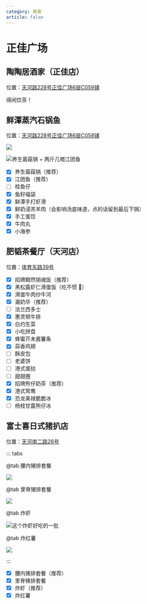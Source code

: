 ```yaml
---
category: 美食
article: false
---
```


# 正佳广场

## 陶陶居酒家（正佳店）

<span class="icon iconfont icon-locate"></span> 位置：<a href="https://ditu.amap.com/place/B0FFG2O3RL" target="_blank">天河路228号正佳广场6层C059铺</a>

得闲饮茶！

## 鲜潭蒸汽石锅鱼

<span class="icon iconfont icon-locate"></span> 位置：<a href="https://ditu.amap.com/place/B0I6B1025W" target="_blank">天河路228号正佳广场6层C058铺</a>

![](https://img.sherry4869.com/Blog/life/delicacies/guangzhou/th/zjgc/FreshpoolSteamStonePotFish/img_2.jpg)

![养生菌菇锅 + 两斤几嘅江团鱼](https://img.sherry4869.com/Blog/life/delicacies/guangzhou/th/zjgc/FreshpoolSteamStonePotFish/img_3.jpg)

- [x] 养生菌菇锅（推荐）
- [x] 江团鱼（推荐）
- [ ] 桂鱼仔
- [x] 鱼籽福袋
- [x] 鲜潭手打虾滑
- [x] 鲜奶浸羔羊肉（会影响汤底味道，点的话留到最后下锅）
- [x] 手工蛋饺
- [x] 牛肉丸
- [x] 小海参

## 肥韬茶餐厅（天河店）

<span class="icon iconfont icon-locate"></span> 位置：<a href="https://ditu.amap.com/place/B0IA9MLZIL" target="_blank">体育东路39号</a>

- [x] 招牌黯然销魂饭（推荐）
- [x] 黑松露虾仁滑蛋饭（吃不惯 :see_no_evil:）
- [x] 滑蛋牛肉炒牛河
- [x] 漏奶华（推荐）
- [ ] 法兰西多士
- [x] 惠灵顿牛排
- [x] 白灼生菜
- [x] 小吃拼盘
- [x] 蜂蜜芥末酱薯条
- [x] 蒜香鸡翅
- [ ] 酥皮包
- [ ] 老婆饼
- [ ] 港式蛋挞
- [ ] 甜甜圈
- [x] 招牌熊仔奶茶（推荐）
- [x] 港式鸳鸯
- [x] 恐龙美禄脆脆冰
- [ ] 杨枝甘露熊仔冰

## 富士喜日式猪扒店

<span class="icon iconfont icon-locate"></span> 位置：<a href="https://ditu.amap.com/place/B0IDSRMT99" target="_blank">天河南二路26号</a>

::: tabs

@tab 腰内猪排套餐

![](https://img.sherry4869.com/Blog/life/delicacies/guangzhou/th/zjgc/fsxPorkChop/img.jpg)

@tab 里脊猪排套餐

![](https://img.sherry4869.com/Blog/life/delicacies/guangzhou/th/zjgc/fsxPorkChop/img_2.jpg)

@tab 炸虾

![这个炸虾好吃的一批](https://img.sherry4869.com/Blog/life/delicacies/guangzhou/th/zjgc/fsxPorkChop/img_3.jpg)

@tab 炸红薯

![](https://img.sherry4869.com/Blog/life/delicacies/guangzhou/th/zjgc/fsxPorkChop/img_4.jpg)

:::

- [x] 腰内猪排套餐（推荐）
- [x] 里脊猪排套餐
- [x] 炸虾（推荐）
- [x] 炸红薯